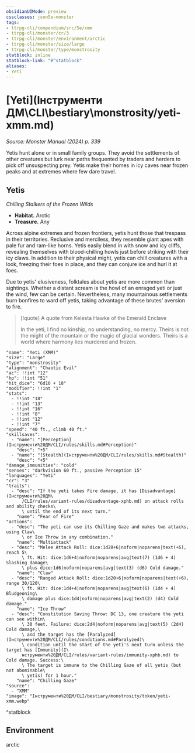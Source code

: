 ```yaml
---
obsidianUIMode: preview
cssclasses: json5e-monster
tags:
- ttrpg-cli/compendium/src/5e/xmm
- ttrpg-cli/monster/cr/3
- ttrpg-cli/monster/environment/arctic
- ttrpg-cli/monster/size/large
- ttrpg-cli/monster/type/monstrosity
statblock: inline
statblock-link: "#^statblock"
aliases:
- Yeti
---
```

# [Yeti](Інструменти ДМ\CLI\bestiary\monstrosity/yeti-xmm.md)
*Source: Monster Manual (2024) p. 339*  

Yetis hunt alone or in small family groups. They avoid the settlements of other creatures but lurk near paths frequented by traders and herders to pick off unsuspecting prey. Yetis make their homes in icy caves near frozen peaks and at extremes where few dare travel.

## Yetis

*Chilling Stalkers of the Frozen Wilds*

- **Habitat.** Arctic  
- **Treasure.** Any  

Across alpine extremes and frozen frontiers, yetis hunt those that trespass in their territories. Reclusive and merciless, they resemble giant apes with pale fur and ram-like horns. Yetis easily blend in with snow and icy cliffs, revealing themselves with blood-chilling howls just before striking with their icy claws. In addition to their physical might, yetis can chill creatures with a look, freezing their foes in place, and they can conjure ice and hurl it at foes.

Due to yetis' elusiveness, folktales about yetis are more common than sightings. Whether a distant scream is the howl of an enraged yeti or just the wind, few can be certain. Nevertheless, many mountainous settlements burn bonfires to ward off yetis, taking advantage of these brutes' aversion to fire.

> [!quote] A quote from Kelesta Hawke of the Emerald Enclave  
> 
> In the yeti, I find no kinship, no understanding, no mercy. Theirs is not the might of the mountain or the magic of glacial wonders. Theirs is a world where harmony lies murdered and frozen.


```statblock
"name": "Yeti (XMM)"
"size": "Large"
"type": "monstrosity"
"alignment": "Chaotic Evil"
"ac": !!int "12"
"hp": !!int "51"
"hit_dice": "6d10 + 18"
"modifier": !!int "1"
"stats":
  - !!int "18"
  - !!int "13"
  - !!int "16"
  - !!int "8"
  - !!int "12"
  - !!int "7"
"speed": "40 ft., climb 40 ft."
"skillsaves":
  - "name": "[Perception](Інструменти%20ДМ/CLI/rules/skills.md#Perception)"
    "desc": "+5"
  - "name": "[Stealth](Інструменти%20ДМ/CLI/rules/skills.md#Stealth)"
    "desc": "+5"
"damage_immunities": "cold"
"senses": "darkvision 60 ft., passive Perception 15"
"languages": "Yeti"
"cr": "3"
"traits":
  - "desc": "If the yeti takes Fire damage, it has [Disadvantage](Інструменти%20ДМ\
      /CLI/rules/variant-rules/disadvantage-xphb.md) on attack rolls and ability checks\
      \ until the end of its next turn."
    "name": "Fear of Fire"
"actions":
  - "desc": "The yeti can use its Chilling Gaze and makes two attacks, using Claw\
      \ or Ice Throw in any combination."
    "name": "Multiattack"
  - "desc": "Melee Attack Roll: dice:1d20+6|noform|noparens|text(+6), reach 5\
      \ ft. Hit: dice:1d6+4|noform|noparens|avg|text(7) (1d6 + 4) Slashing damage\
      \ plus dice:1d6|noform|noparens|avg|text(3) (d6) Cold damage."
    "name": "Claw"
  - "desc": "Ranged Attack Roll: dice:1d20+6|noform|noparens|text(+6), range 30/120\
      \ ft. Hit: dice:1d4+4|noform|noparens|avg|text(6) (1d4 + 4) Bludgeoning\
      \ damage plus dice:1d4|noform|noparens|avg|text(2) (d4) Cold damage."
    "name": "Ice Throw"
  - "desc": "Constitution Saving Throw: DC 13, one creature the yeti can see within\
      \ 30 feet. Failure: dice:2d4|noform|noparens|avg|text(5) (2d4) Cold damage,\
      \ and the target has the [Paralyzed](Інструменти%20ДМ/CLI/rules/conditions.md#Paralyzed)\
      \ condition until the start of the yeti's next turn unless the target has [Immunity](І\
      нструменти%20ДМ/CLI/rules/variant-rules/immunity-xphb.md) to Cold damage. Success:\
      \ The target is immune to the Chilling Gaze of all yetis (but not abominable\
      \ yetis) for 1 hour."
    "name": "Chilling Gaze"
"source":
  - "XMM"
"image": "Інструменти%20ДМ/CLI/bestiary/monstrosity/token/yeti-xmm.webp"
```
^statblock

## Environment

arctic